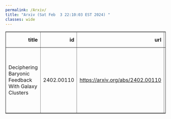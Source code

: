 ```yaml
---
permalink: /Arxiv/
title: "Arxiv (Sat Feb  3 22:10:03 EST 2024) "
classes: wide
---
```

<table border="1" class="dataframe">
  <thead>
    <tr style="text-align: right;">
      <th>title</th>
      <th>id</th>
      <th>url</th>
      <th>authors</th>
      <th>Local Authors</th>
    </tr>
  </thead>
  <tbody>
    <tr>
      <td>Deciphering Baryonic Feedback With Galaxy Clusters</td>
      <td>2402.00110</td>
      <td><a href="https://arxiv.org/abs/2402.00110" target="_blank">https://arxiv.org/abs/2402.00110</a></td>
      <td>Chun-Hao To, Shivam Pandey, Elisabeth Krause, Nihar Dalal, Dhayaa Anbajagane, David H. Weinberg</td>
      <td>Chun-Hao To, David Weinberg</td>
    </tr>
  </tbody>
</table>